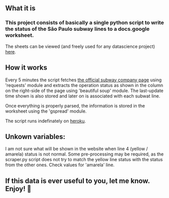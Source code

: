 ## What it is
### This project consists of basically a single python script to write the status of the São Paulo subway lines to a docs.google worksheet.

The sheets can be viewed (and freely used for any datascience project) [here](https://drive.google.com/open?id=1vXVWAJHnpvW9UaNSybqdEPZ8EaXIVYGF).

## How it works

Every 5 minutes the script fetches [the official subway company page](http://www.viaquatro.com.br/) using 'requests' module and extracts the operation status as shown in the column on the right-side of the page using 'beautiful soup' module. The last-update time shown is also stored and later on is associated with each subwat line.

Once everything is properly parsed, the information is stored in the worksheet using the 'gspread' module.

The script runs indefinately on [heroku](http://www.heroku.com).

## Unkown variables:

I am not sure what will be shown in the website when line 4 (yellow / amarela) status is not normal. Some pre-processing may be required, as the scraper.py script does not try to match the yellow line status with the status from the other ones. Check values for 'amarela' line.

## If this data is ever useful to you, let me know. Enjoy! 🍻